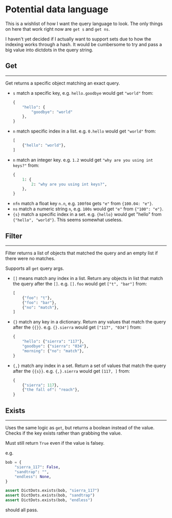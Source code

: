 # Potential data language

This is a wishlist of how I want the query language to look.
The only things on here that work right now are `get s` and `get ns`.

I haven't yet decided if I actually want to support sets due to how
the indexing works through a hash. It would be cumbersome to try and
pass a big value into dictdots in the query string.

## Get

---

Get returns a specific object matching an exact query.

-   `s` match a specific key,
    e.g. `hello.goodbye` would get `"world"` from: 
    ```python
    {
        "hello": {
            "goodbye": "world"
        },
    }
    ```
-   `n` match specific index in a list.
    e.g. `0.hello` would get `"world"` from:
    ```python
    [
        {"hello": "world"},
    ]
    ```
-   `n` match an integer key.
    e.g. `1.2` would get `"why are you using int keys?"` from:
    ```python
    {
        1: {
            2: "why are you using int keys?",
        },   
    }
    ```
-   `nfn` match a float key `n.n`,
    e.g. `100f04` gets `"e"` from `{100.04: "e"}`.
-   `ns` match a numeric string `n`, 
    e.g. `100s` would get `"e"` from `{"100": "e"}`.
-   `{s}` match a specific index in a set.
    e.g. `{hello}` would get "hello" from `{"hello", "world"}`.
    This seems somewhat useless. 

## Filter

---

Filter returns a list of objects that matched the query 
and an empty list if there were no matches.

Supports all `get` query args.

-   `[]` means match any index in a list. 
    Return any objects in list that match the query after the `[]`.
    e.g. `[].foo` would get `["t", "bar"]` from:
    ```python
    [
        {"foo": "t"},
        {"foo": "bar"},
        {"no": "match"},
    ]
    ```
-   `{}` match any key in a dictionary.
    Return any values that match the query after the `{{}}`.
    e.g. `{}.sierra` would get `["117", "034"]` from:
    ```python
    {
        "hello": {"sierra": "117"},
        "goodbye": {"sierra": "034"},
        "morning": {"no": "match"},
    }
    ```
-   `{,}` match any index in a set.
    Return a set of values that match the query after the `{{s}}`.
    e.g. `{,}.sierra` would get `[117, ]` from:
    ```python
    {
        {"sierra": 117},
        {"the fall of": "reach"},
    }
    ```

## Exists

---

Uses the same logic as `get`, but returns a boolean instead of the value.
Checks if the key exists rather than grabbing the value.

Must still return `True` even if the value is falsey. 

e.g. 

```python
bob = {
    "sierra_117": False,
    "sandtrap": "",
    "endless": None,
}

assert DictDots.exists(bob, "sierra_117")
assert DictDots.exists(bob, "sandtrap")
assert DictDots.exists(bob, "endless")
```

should all pass.

